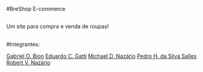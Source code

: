 #BreShop E-commerce

##

Um site para compra e venda de roupas!
##

#Integrantes:

[Gabriel O. Bion](https://github.com/bion23ouriquess)
[Eduardo C. Gatti](https://github.com/eduardgatti)
[Michael D. Nazário](https://github.com/michaelnazaio)
[Pedro H. da Silva Salles](https://github.com/pedroking2310)
[Robert V. Nazário](https://github.com/rvnaza)
